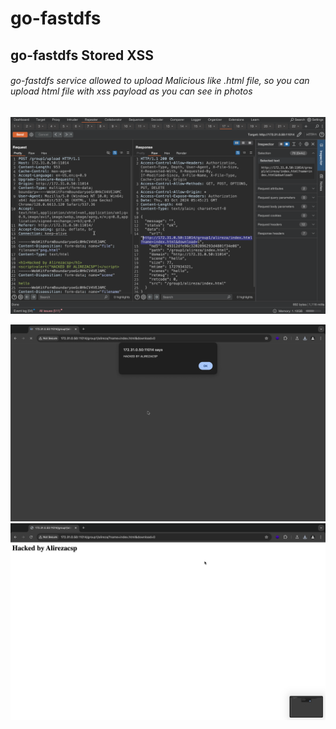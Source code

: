# go-fastdfs
## go-fastdfs Stored XSS
###### go-fastdfs service allowed to upload Malicious like .html file, so you can upload html file with xss payload as you can see in photos
![Request and response](https://github.com/alirezacsp/Zero/blob/main/Screenshot%201403-07-12%20at%2009.17.22.png)

![Request and response](https://github.com/alirezacsp/Zero/blob/main/Screenshot%201403-07-12%20at%2009.19.26.png)
![Request and response](https://github.com/alirezacsp/Zero/blob/main/Screenshot%201403-07-12%20at%2009.19.28.png)

